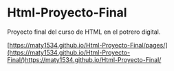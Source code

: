 # Html-Proyecto-Final
Proyecto final del curso de HTML en el potrero digital.

[https://maty1534.github.io/Html-Proyecto-Final/pages/](https://maty1534.github.io/Html-Proyecto-Final/)https://maty1534.github.io/Html-Proyecto-Final/
